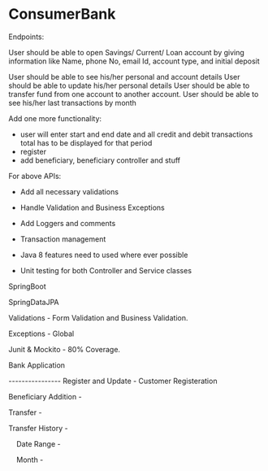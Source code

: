 # ConsumerBank
 
Endpoints:





User should be able to open Savings/ Current/ Loan account by giving information like Name, phone No, email Id, account type, and initial deposit



User should be able to see his/her personal and account details
User should be able to update his/her personal details
User should be able to transfer fund from one account to another account.
User should be able to see his/her last transactions by month

Add one more functionality:

- user will enter start and end date and all credit and debit transactions total has to be displayed for that period
- register
- add beneficiary, beneficiary controller and stuff

For above APIs:

- Add all necessary validations


- Handle Validation and Business Exceptions


- Add Loggers and comments


- Transaction management

- Java 8 features need to used where ever possible

- Unit testing for both Controller and Service classes


SpringBoot

SpringDataJPA

Validations - Form Validation and Business Validation.

Exceptions - Global

Junit & Mockito - 80% Coverage.

Bank Application

---------------- Register and Update - Customer Registeration

Beneficiary Addition - 

Transfer - 

Transfer History - 

    Date Range - 

    Month -


